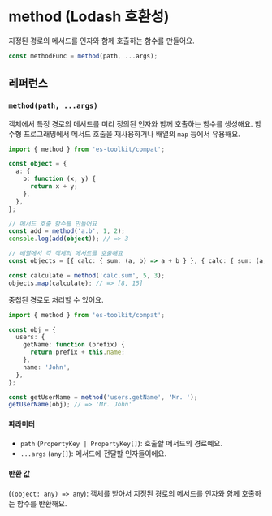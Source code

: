 # method (Lodash 호환성)

지정된 경로의 메서드를 인자와 함께 호출하는 함수를 만들어요.

```typescript
const methodFunc = method(path, ...args);
```

## 레퍼런스

### `method(path, ...args)`

객체에서 특정 경로의 메서드를 미리 정의된 인자와 함께 호출하는 함수를 생성해요. 함수형 프로그래밍에서 메서드 호출을 재사용하거나 배열의 `map` 등에서 유용해요.

```typescript
import { method } from 'es-toolkit/compat';

const object = {
  a: {
    b: function (x, y) {
      return x + y;
    },
  },
};

// 메서드 호출 함수를 만들어요
const add = method('a.b', 1, 2);
console.log(add(object)); // => 3

// 배열에서 각 객체의 메서드를 호출해요
const objects = [{ calc: { sum: (a, b) => a + b } }, { calc: { sum: (a, b) => a * b } }];

const calculate = method('calc.sum', 5, 3);
objects.map(calculate); // => [8, 15]
```

중첩된 경로도 처리할 수 있어요.

```typescript
import { method } from 'es-toolkit/compat';

const obj = {
  users: {
    getName: function (prefix) {
      return prefix + this.name;
    },
    name: 'John',
  },
};

const getUserName = method('users.getName', 'Mr. ');
getUserName(obj); // => 'Mr. John'
```

#### 파라미터

- `path` (`PropertyKey | PropertyKey[]`): 호출할 메서드의 경로예요.
- `...args` (`any[]`): 메서드에 전달할 인자들이에요.

#### 반환 값

(`(object: any) => any`): 객체를 받아서 지정된 경로의 메서드를 인자와 함께 호출하는 함수를 반환해요.

